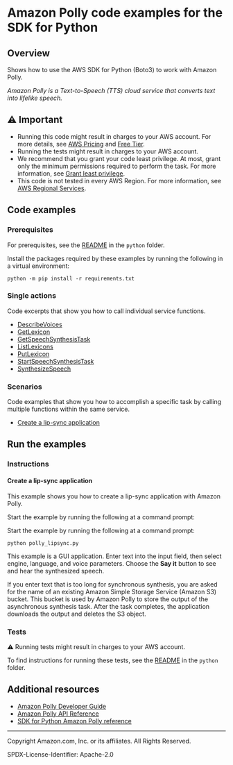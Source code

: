 # Amazon Polly code examples for the SDK for Python

## Overview

Shows how to use the AWS SDK for Python (Boto3) to work with Amazon Polly.

<!--custom.overview.start-->
<!--custom.overview.end-->

_Amazon Polly is a Text-to-Speech (TTS) cloud service that converts text into lifelike speech._

## ⚠ Important

* Running this code might result in charges to your AWS account. For more details, see [AWS Pricing](https://aws.amazon.com/pricing/) and [Free Tier](https://aws.amazon.com/free/).
* Running the tests might result in charges to your AWS account.
* We recommend that you grant your code least privilege. At most, grant only the minimum permissions required to perform the task. For more information, see [Grant least privilege](https://docs.aws.amazon.com/IAM/latest/UserGuide/best-practices.html#grant-least-privilege).
* This code is not tested in every AWS Region. For more information, see [AWS Regional Services](https://aws.amazon.com/about-aws/global-infrastructure/regional-product-services).

<!--custom.important.start-->
<!--custom.important.end-->

## Code examples

### Prerequisites

For prerequisites, see the [README](../../README.md#Prerequisites) in the `python` folder.

Install the packages required by these examples by running the following in a virtual environment:

```
python -m pip install -r requirements.txt
```

<!--custom.prerequisites.start-->
<!--custom.prerequisites.end-->

### Single actions

Code excerpts that show you how to call individual service functions.

- [DescribeVoices](polly_wrapper.py#L35)
- [GetLexicon](polly_wrapper.py#L267)
- [GetSpeechSynthesisTask](polly_wrapper.py#L229)
- [ListLexicons](polly_wrapper.py#L286)
- [PutLexicon](polly_wrapper.py#L249)
- [StartSpeechSynthesisTask](polly_wrapper.py#L147)
- [SynthesizeSpeech](polly_wrapper.py#L54)

### Scenarios

Code examples that show you how to accomplish a specific task by calling multiple
functions within the same service.

- [Create a lip-sync application](../../example_code/polly)


<!--custom.examples.start-->
<!--custom.examples.end-->

## Run the examples

### Instructions


<!--custom.instructions.start-->
<!--custom.instructions.end-->



#### Create a lip-sync application

This example shows you how to create a lip-sync application with Amazon Polly.


<!--custom.scenario_prereqs.polly_LipSync.start-->

Start the example by running the following at a command prompt:

<!--custom.scenario_prereqs.polly_LipSync.end-->


<!--custom.scenarios.polly_LipSync.start-->

Start the example by running the following at a command prompt:

```
python polly_lipsync.py
```

This example is a GUI application. Enter text into the input field, then select engine,
language, and voice parameters. Choose the **Say it** button to see and hear the
synthesized speech.

If you enter text that is too long for synchronous synthesis, you are asked for the
name of an existing Amazon Simple Storage Service (Amazon S3) bucket. This bucket is used
by Amazon Polly to store the output of the asynchronous synthesis task. After the task
completes, the application downloads the output and deletes the S3 object.

<!--custom.scenarios.polly_LipSync.end-->

### Tests

⚠ Running tests might result in charges to your AWS account.


To find instructions for running these tests, see the [README](../../README.md#Tests)
in the `python` folder.



<!--custom.tests.start-->
<!--custom.tests.end-->

## Additional resources

- [Amazon Polly Developer Guide](https://docs.aws.amazon.com/polly/latest/dg/what-is.html)
- [Amazon Polly API Reference](https://docs.aws.amazon.com/polly/latest/dg/API_Reference.html)
- [SDK for Python Amazon Polly reference](https://boto3.amazonaws.com/v1/documentation/api/latest/reference/services/polly.html)

<!--custom.resources.start-->
<!--custom.resources.end-->

---

Copyright Amazon.com, Inc. or its affiliates. All Rights Reserved.

SPDX-License-Identifier: Apache-2.0